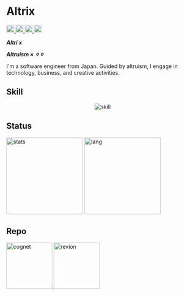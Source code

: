 # Altrix

<p align="left">
  <a href="https://github.com/AltrixHub/AltrixHub/">
    <img height="20px" src="https://komarev.com/ghpvc/?username=altrix" alt="altrix" />
  </a>
  <a href="https://altrix.pages.dev/">
    <img height="20px" src="https://img.shields.io/badge/Portfolio--blue?style=flat" alt="portfolio" />
  </a>
  <a href="https://x.com/AltrixHub">
    <img height="20px" src="https://img.shields.io/twitter/follow/AltrixHub?label=follow&logo=x&style=flat&color=blue" alt="x"/>
  </a>
  <a href="https://github.com/AltrixHub">
    <img height="20px" src="https://img.shields.io/github/followers/AltrixHub?label=follow&logo=github&style=flat" alt="github"/>
  </a>
</p>

***Altri x***

***Altruism × ⚪︎⚪︎***

I'm a software engineer from Japan.
Guided by altruism, I engage in technology, business, and creative activities.

## Skill

<p align="center">
  <img src="https://skillicons.dev/icons?i=rust,react,remix,threejs,wasm,bevy,nextjs,kubernetes,docker,vim" alt="skill"/>
</p>

## Status

<p align="left">
    <img alt="stats" height="200px" src="https://github-readme-stats-altrix.vercel.app/api?username=AltrixHub&theme=dark" />
    <img alt="lang" height="200px" src="https://github-readme-stats-altrix.vercel.app/api/top-langs/?username=AltrixHub&layout=compact&theme=dark" />
</p>

## Repo

<p align="left">
  <a href="https://github.com/AltrixHub/cognet">
    <img height="120px" alt="cognet" src="https://github-readme-stats-altrix.vercel.app/api/pin/?username=AltrixHub&repo=cognet&theme=dark" />
  </a>
  <a href="https://github.com/AltrixHub/revion">
    <img height="120px" alt="revion" src="https://github-readme-stats-altrix.vercel.app/api/pin/?username=AltrixHub&repo=revion&theme=dark" />
  </a>
</p>
